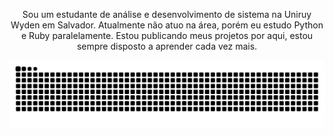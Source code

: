 <p align="center"> Sou um estudante de análise e desenvolvimento de sistema na Uniruy Wyden em Salvador. Atualmente não atuo na área, porém eu estudo Python e Ruby paralelamente.
  Estou publicando meus projetos por aqui, estou sempre disposto a aprender cada vez mais.
</p>



<picture align="center">
  <source media="(prefers-color-scheme: dark)" srcset="https://raw.githubusercontent.com/Ryan182005/Ryan182005/output/github-contribution-grid-snake-dark.svg">
  <source media="(prefers-color-scheme: light)" srcset="https://raw.githubusercontent.com/Ryan182005/Ryan182005/output/github-contribution-grid-snake-dark.svg">
  <img align="center" alt="github contribution grid snake animation" src="https://raw.githubusercontent.com/Ryan182005/Ryan182005/output/github-contribution-grid-snake.svg">
</picture>
